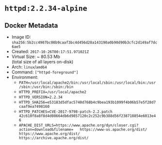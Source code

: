 # `httpd:2.2.34-alpine`

## Docker Metadata

- Image ID: `sha256:5b2cc4907bc00b9caaf3bc4d456d28a143190a0b90d90b3cfc2d149af7dc6ae5`
- Created: `2017-10-26T00:17:51.971021Z`
- Virtual Size: ~ 80.53 Mb  
  (total size of all layers on-disk)
- Arch: `linux`/`amd64`
- Command: `["httpd-foreground"]`
- Environment:
  - `PATH=/usr/local/apache2/bin:/usr/local/sbin:/usr/local/bin:/usr/sbin:/usr/bin:/sbin:/bin`
  - `HTTPD_PREFIX=/usr/local/apache2`
  - `HTTPD_VERSION=2.2.34`
  - `HTTPD_SHA256=e53183d5dfac5740d768b4c9bea193b1099f4b06b57e5f28d7caaf9ea7498160`
  - `HTTPD_PATCHES=CVE-2017-9798-patch-2.2.patch 42c610f8a8f8d4d08664db6d9857120c2c252c9b388d56f238718854e6013e46`
  - `APACHE_DIST_URLS=https://www.apache.org/dyn/closer.cgi?action=download&filename= 	https://www-us.apache.org/dist/ 	https://www.apache.org/dist/ 	https://archive.apache.org/dist/`
